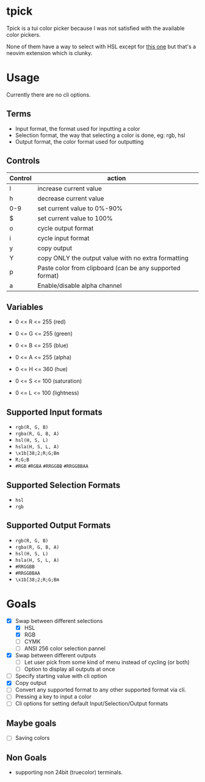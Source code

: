 # tpick

Tpick is a tui color picker because I was not satisfied with the available color pickers.

None of them have a way to select with HSL except for [this one](https://github.com/uga-rosa/ccc.nvim) but that's a neovim extension which is clunky.

# Usage

Currently there are no cli options.

## Terms

- Input format, the format used for inputting a color
- Selection format, the way that selecting a color is done, eg: rgb, hsl
- Output format, the color format used for outputting

## Controls

| Control | action                                                   |
| ------- | -------------------------------------------------------- |
| l       | increase current value                                   |
| h       | decrease current value                                   |
| 0-9     | set current value to 0%-90%                              |
| $       | set current value to 100%                                |
| o       | cycle output format                                      |
| i       | cycle input format                                       |
| y       | copy output                                              |
| Y       | copy ONLY the output value with no extra formatting      |
| p       | Paste color from clipboard (can be any supported format) |
| a       | Enable/disable alpha channel                             |

## Variables

- 0 <= R <= 255 (red)
- 0 <= G <= 255 (green)
- 0 <= B <= 255 (blue)

- 0 <= A <= 255 (alpha)

- 0 <= H <= 360 (hue)
- 0 <= S <= 100 (saturation)
- 0 <= L <= 100 (lightness)

## Supported Input formats

- `rgb(R, G, B)`
- `rgba(R, G, B, A)`
- `hsl(H, S, L)`
- `hsla(H, S, L, A)`
- `\x1b[38;2;R;G;Bm`
- `R;G;B`
- `#RGB` `#RGBA` `#RRGGBB` `#RRGGBBAA`

## Supported Selection Formats

- `hsl`
- `rgb`

## Supported Output Formats

- `rgb(R, G, B)`
- `rgba(R, G, B, A)`
- `hsl(H, S, L)`
- `hsla(H, S, L, A)`
- `#RRGGBB`
- `#RRGGBBAA`
- `\x1b[38;2;R;G;Bm`

# Goals

- [x] Swap between different selections
    - [x] HSL
    - [x] RGB
    - [ ] CYMK
    - [ ] ANSI 256 color selection pannel
- [x] Swap between different outputs
  - [ ] Let user pick from some kind of menu instead of cycling (or both)
  - [ ] Option to display all outputs at once
- [ ] Specify starting value with cli option
- [x] Copy output
- [ ] Convert any supported format to any other supported format via cli.
- [ ] Pressing a key to input a color
- [ ] Cli options for setting default Input/Selection/Output formats

## Maybe goals

- [ ] Saving colors

## Non Goals

- supporting non 24bit (truecolor) terminals.
